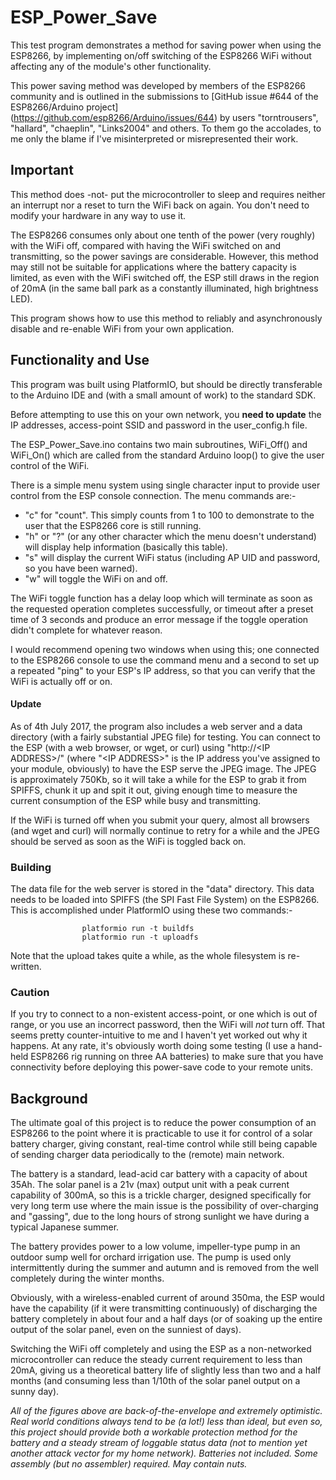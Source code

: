 

# ESP_Power_Save

   This test program demonstrates a method for saving power when using
   the ESP8266, by implementing on/off switching of the ESP8266 WiFi
   without affecting any of the module's other functionality.

   This power saving method was developed by members of the ESP8266 community
   and is outlined in the submissions to 
   [GitHub issue #644 of the ESP8266/Arduino project] (https://github.com/esp8266/Arduino/issues/644)
   by users "torntrousers", "hallard", "chaeplin", "Links2004" and others.
   To them go the accolades, to me only the blame if I've misinterpreted
   or misrepresented their work.


## Important

   This method does -not- put the microcontroller to sleep and requires
   neither an interrupt nor a reset to turn the WiFi back on again.
   You don't need to modify your hardware in any way to use it.

   The ESP8266 consumes only about one tenth of the power (very roughly)
   with the WiFi off, compared with having the WiFi switched on and
   transmitting, so the power savings are considerable.  However, this
   method may still not be suitable for applications where the battery
   capacity is limited, as even with the WiFi switched off, the ESP still
   draws in the region of 20mA (in the same ball park as a constantly
   illuminated, high brightness LED).

   This program shows how to use this method to reliably and asynchronously
   disable and re-enable WiFi from your own application.


## Functionality and Use

   This program was built using PlatformIO, but should be directly transferable
   to the Arduino IDE and (with a small amount of work) to the standard SDK.

   Before attempting to use this on your own network, you **need to update**
   the IP addresses, access-point SSID and password in the user\_config.h
   file.

   The ESP\_Power\_Save.ino contains two main subroutines, WiFi\_Off() and 
   WiFi\_On() which are called from the standard Arduino loop() to give the
   user control of the WiFi.

   There is a simple menu system using single character input to provide
   user control from the ESP console connection.  The menu commands are:-

   + "c" for "count".  This simply counts from 1 to 100 to demonstrate to
     the user that the ESP8266 core is still running.
   + "h" or "?" (or any other character which the menu doesn't understand) 
     will display help information (basically this table).
   + "s" will display the current WiFi status (including AP UID and password, 
     so you have been warned).
   + "w" will toggle the WiFi on and off.

   The WiFi toggle function has a delay loop which will terminate as soon as
   the requested operation completes successfully, or timeout after a preset
   time of 3 seconds and produce an error message if the toggle operation
   didn't complete for whatever reason.

   I would recommend opening two windows when using this; one connected to
   the ESP8266 console to use the command menu and a second to set up a
   repeated "ping" to your ESP's IP address, so that you can verify that
   the WiFi is actually off or on.

#### Update

   As of 4th July 2017, the program also includes a web server and a
   data directory (with a fairly substantial JPEG file) for testing.
   You can connect to the ESP (with a web browser, or wget, or curl)
   using "http://\<IP ADDRESS\>/" (where "\<IP ADDRESS\>" is the IP
   address you've assigned to your module, obviously) to have the ESP
   serve the JPEG image.  The JPEG is approximately 750Kb, so it will
   take a while for the ESP to grab it from SPIFFS, chunk it up and spit
   it out, giving enough time to measure the current consumption of the
   ESP while busy and transmitting.

   If the WiFi is turned off when you submit your query, almost all
   browsers (and wget and curl) will normally continue to retry for
   a while and the JPEG should be served as soon as the WiFi is
   toggled back on.


### Building

   The data file for the web server is stored in the "data" directory.
   This data needs to be loaded into SPIFFS (the SPI Fast File System)
   on the ESP8266.  This is accomplished under PlatformIO using these
   two commands:-

                    platformio run -t buildfs
                    platformio run -t uploadfs

   Note that the upload takes quite a while, as the whole filesystem
   is re-written.
 
### Caution

   If you try to connect to a non-existent access-point, or one which is
   out of range, or you use an incorrect password, then the WiFi will
   *not* turn off.  That seems pretty counter-intuitive to me and I
   haven't yet worked out why it happens.  At any rate, it's obviously
   worth doing some testing (I use a hand-held ESP8266 rig running on
   three AA batteries) to make sure that you have connectivity before
   deploying this power-save code to your remote units.


## Background

   The ultimate goal of this project is to reduce the power consumption
   of an ESP8266 to the point where it is practicable to use it for
   control of a solar battery charger, giving constant, real-time control
   while still being capable of sending charger data periodically to the
   (remote) main network.

   The battery is a standard, lead-acid car battery with a capacity
   of about 35Ah.  The solar panel is a 21v (max) output unit with
   a peak current capability of 300mA, so this is a trickle charger,
   designed specifically for very long term use where the main issue is
   the possibility of over-charging and "gassing", due to the long hours
   of strong sunlight we have during a typical Japanese summer.

   The battery provides power to a low volume, impeller-type pump in an
   outdoor sump well for orchard irrigation use.  The pump is used only
   intermittently during the summer and autumn and is removed from the
   well completely during the winter months.

   Obviously, with a wireless-enabled current of around 350ma, the ESP
   would have the capability (if it were transmitting continuously)
   of discharging the battery completely in about four and a half days 
   (or of soaking up the entire output of the solar panel, even on the 
   sunniest of days).

   Switching the WiFi off completely and using the ESP as a non-networked
   microcontroller can reduce the steady current requirement to less than
   20mA, giving us a theoretical battery life of slightly less than two
   and a half months (and consuming less than 1/10th of the solar panel
   output on a sunny day).

   *All of the figures above are back-of-the-envelope and extremely
   optimistic.  Real world conditions always tend to be (a lot!) less
   than ideal, but even so, this project should provide both a workable
   protection method for the battery and a steady stream of loggable
   status data (not to mention yet another attack vector for my home
   network).  Batteries not included.  Some assembly (but no assembler)
   required.  May contain nuts.*


